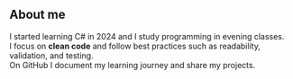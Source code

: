## About me
I started learning C# in 2024 and I study programming in evening classes.  
I focus on **clean code** and follow best practices such as readability, validation, and testing.  
On GitHub I document my learning journey and share my projects.
